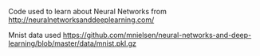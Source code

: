 Code used to learn about Neural Networks from http://neuralnetworksanddeeplearning.com/

Mnist data used https://github.com/mnielsen/neural-networks-and-deep-learning/blob/master/data/mnist.pkl.gz
